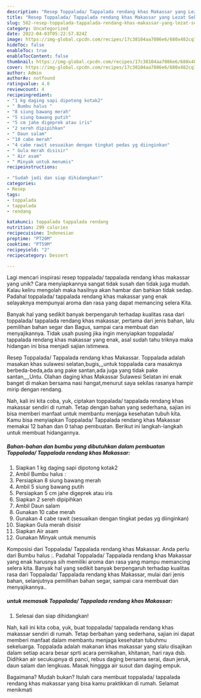 ```yaml
---
description: "Resep Toppalada/ Tappalada rendang khas Makassar yang Lezat Sekali"
title: "Resep Toppalada/ Tappalada rendang khas Makassar yang Lezat Sekali"
slug: 582-resep-toppalada-tappalada-rendang-khas-makassar-yang-lezat-sekali
category: Uncategorized
date: 2022-04-03T05:22:57.824Z
image: https://img-global.cpcdn.com/recipes/17c38104aa7086e6/680x482cq70/toppalada-tappalada-rendang-khas-makassar-foto-resep-utama.jpg
hideToc: false
enableToc: true
enableTocContent: false
thumbnail: https://img-global.cpcdn.com/recipes/17c38104aa7086e6/680x482cq70/toppalada-tappalada-rendang-khas-makassar-foto-resep-utama.jpg
cover: https://img-global.cpcdn.com/recipes/17c38104aa7086e6/680x482cq70/toppalada-tappalada-rendang-khas-makassar-foto-resep-utama.jpg
author: Admin
authorAv: notfound
ratingvalue: 4.8
reviewcount: 4
recipeingredient:
- "1 kg daging sapi dipotong kotak2"
- " Bumbu halus "
- "8 siung bawang merah"
- "5 siung bawang putih"
- "5 cm jahe digeprek atau iris"
- "2 sereh dipipihkan"
- " Daun salam"
- "10 cabe merah"
- "4 cabe rawit sesuaikan dengan tingkat pedas yg diinginkan"
- " Gula merah disisir"
- " Air asam"
- " Minyak untuk menumis"
recipeinstructions:

- "Sudah jadi dan siap dihidangkan!"
categories:
- Resep
tags:
- toppalada
- tappalada
- rendang

katakunci: toppalada tappalada rendang 
nutrition: 299 calories
recipecuisine: Indonesian
preptime: "PT20M"
cooktime: "PT59M"
recipeyield: "2"
recipecategory: Dessert

---
```





Lagi mencari inspirasi resep toppalada/ tappalada rendang khas makassar yang unik? Cara menyiapkannya sangat tidak susah dan tidak juga mudah. Kalau keliru mengolah maka hasilnya akan hambar dan bahkan tidak sedap. Padahal toppalada/ tappalada rendang khas makassar yang enak selayaknya mempunyai aroma dan rasa yang dapat memancing selera Kita.





Banyak hal yang sedikit banyak berpengaruh terhadap kualitas rasa dari toppalada/ tappalada rendang khas makassar, pertama dari jenis bahan, lalu pemilihan bahan segar dan Bagus, sampai cara membuat dan menyajikannya. Tidak usah pusing jika ingin menyiapkan toppalada/ tappalada rendang khas makassar yang enak,      asal sudah tahu triknya maka hidangan ini bisa menjadi sajian istimewa.














Resep Toppalada/ Tappalada rendang khas Makassar. Toppalada adalah masakan khas sulawesi selatan,bugis,,,untuk toppalada cara masaknya berbeda-beda,ada ang pake santan,ada juga yang tidak pake santan,,,,Untu. Olahan daging khas Makassar Sulawesi Selatan ini enak banget di makan bersama nasi hangat,menurut saya sekilas rasanya hampir mirip dengan rendang.






Nah, kali ini kita coba, yuk, ciptakan toppalada/ tappalada rendang khas makassar sendiri di rumah. Tetap dengan bahan yang sederhana, sajian ini bisa memberi manfaat untuk membantu menjaga kesehatan tubuh kita. Kamu bisa menyiapkan Toppalada/ Tappalada rendang khas Makassar memakai 12 bahan dan 0 tahap pembuatan. Berikut ini langkah-langkah untuk membuat hidangannya.

<!--inarticleads1-->

##### Bahan-bahan dan bumbu yang dibutuhkan dalam pembuatan Toppalada/ Tappalada rendang khas Makassar:

1. Siapkan 1 kg daging sapi dipotong kotak2
1. Ambil  Bumbu halus :
1. Persiapkan 8 siung bawang merah
1. Ambil 5 siung bawang putih
1. Persiapkan 5 cm jahe digeprek atau iris
1. Siapkan 2 sereh dipipihkan
1. Ambil  Daun salam
1. Gunakan 10 cabe merah
1. Gunakan 4 cabe rawit (sesuaikan dengan tingkat pedas yg diinginkan)
1. Siapkan  Gula merah disisir
1. Siapkan  Air asam
1. Gunakan  Minyak untuk menumis


Komposisi dari Toppalada/ Tappalada rendang khas Makassar. Anda perlu dari Bumbu halus :. Padahal Toppalada/ Tappalada rendang khas Makassar yang enak harusnya sih memiliki aroma dan rasa yang mampu memancing selera kita. Banyak hal yang sedikit banyak berpengaruh terhadap kualitas rasa dari Toppalada/ Tappalada rendang khas Makassar, mulai dari jenis bahan, selanjutnya pemilihan bahan segar, sampai cara membuat dan menyajikannya.. 

<!--inarticleads2-->

#####  untuk memasak Toppalada/ Tappalada rendang khas Makassar:


1. Selesai dan siap dihidangkan!

Nah, kali ini kita coba, yuk, buat toppalada/ tappalada rendang khas makassar sendiri di rumah. Tetap berbahan yang sederhana, sajian ini dapat memberi manfaat dalam membantu menjaga kesehatan tubuhmu sekeluarga. Toppalada adalah makanan khas makassar yang slalu disajikan dalam setiap acara besar sprti acara pernikahan, khitanan, hari raya dsb. Didihkan air secukupnya di panci, rebus daging bersama serai, daun jeruk, daun salam dan lengkuas. Masak hinggga air susut dan daging empuk. 

Bagaimana? Mudah bukan? Itulah cara membuat toppalada/ tappalada rendang khas makassar yang bisa kamu praktikkan di rumah. Selamat menikmati
